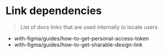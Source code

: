 # Link dependencies

> List of docs links that are used internally to locate users.

- with-figma/guides/how-to-get-personal-access-token
- with-figma/guides/how-to-get-sharable-design-link
